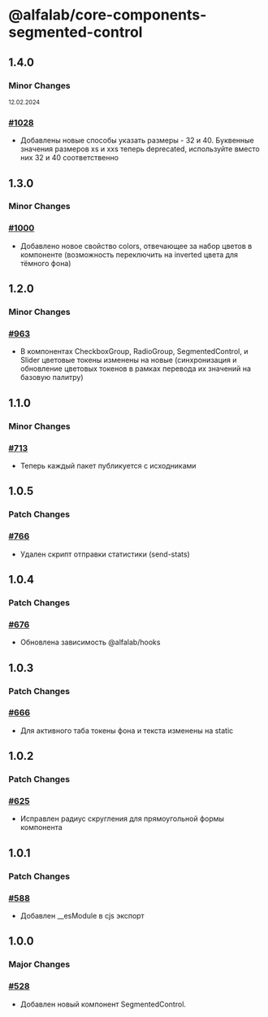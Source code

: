 # @alfalab/core-components-segmented-control

## 1.4.0

### Minor Changes

<sup><time>12.02.2024</time></sup>

### [#1028](https://github.com/core-ds/core-components/pull/1028)

-   Добавлены новые способы указать размеры - 32 и 40. Буквенные значения размеров xs и xxs теперь deprecated, используйте вместо них 32 и 40 соответственно

## 1.3.0

### Minor Changes

### [#1000](https://github.com/core-ds/core-components/pull/1000)

-   Добавлено новое свойство colors, отвечающее за набор цветов в компоненте (возможность переключить на inverted цвета для тёмного фона)

## 1.2.0

### Minor Changes

### [#963](https://github.com/core-ds/core-components/pull/963)

-   В компонентах CheckboxGroup, RadioGroup, SegmentedControl, и Slider цветовые токены изменены на новые (синхронизация и обновление цветовых токенов в рамках перевода их значений на базовую палитру)

## 1.1.0

### Minor Changes

### [#713](https://github.com/core-ds/core-components/pull/713)

-   Теперь каждый пакет публикуется с исходниками

## 1.0.5

### Patch Changes

### [#766](https://github.com/core-ds/core-components/pull/766)

-   Удален скрипт отправки статистики (send-stats)

## 1.0.4

### Patch Changes

### [#676](https://github.com/core-ds/core-components/pull/676)

-   Обновлена зависимость @alfalab/hooks

## 1.0.3

### Patch Changes

### [#666](https://github.com/core-ds/core-components/pull/666)

-   Для активного таба токены фона и текста изменены на static

## 1.0.2

### Patch Changes

### [#625](https://github.com/core-ds/core-components/pull/625)

-   Исправлен радиус скругления для прямоугольной формы компонента

## 1.0.1

### Patch Changes

### [#588](https://github.com/core-ds/core-components/pull/588)

-   Добавлен \_\_esModule в cjs экспорт

## 1.0.0

### Major Changes

### [#528](https://github.com/core-ds/core-components/pull/528)

-   Добавлен новый компонент SegmentedControl.
